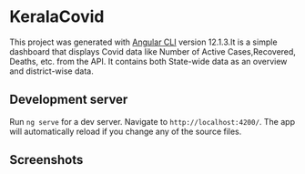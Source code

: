 # KeralaCovid

This project was generated with [Angular CLI](https://github.com/angular/angular-cli) version 12.1.3.It is a simple dashboard that displays Covid data like Number of Active Cases,Recovered, Deaths, etc. from the API. It contains both State-wide data as an overview and district-wise data.

## Development server

Run `ng serve` for a dev server. Navigate to `http://localhost:4200/`. The app will automatically reload if you change any of the source files.

## Screenshots


